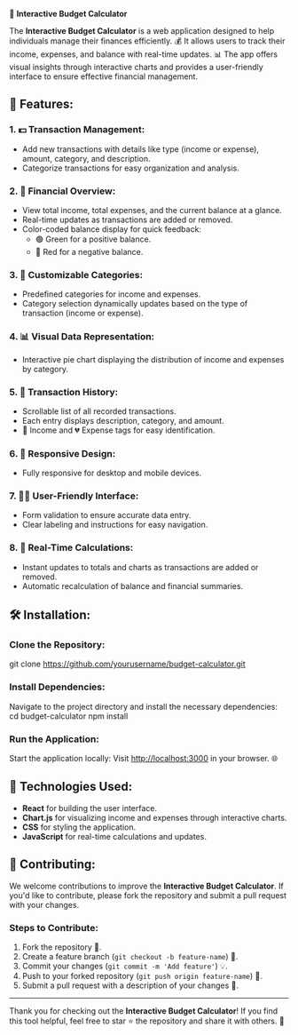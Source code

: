 🧮 **Interactive Budget Calculator**

The **Interactive Budget Calculator** is a web application designed to help individuals manage their finances efficiently. 💰 It allows users to track their income, expenses, and balance with real-time updates. 📊 The app offers visual insights through interactive charts and provides a user-friendly interface to ensure effective financial management.

## 🚀 Features:

### 1. 💵 **Transaction Management:**
   - Add new transactions with details like type (income or expense), amount, category, and description.
   - Categorize transactions for easy organization and analysis.

### 2. 💸 **Financial Overview:**
   - View total income, total expenses, and the current balance at a glance.
   - Real-time updates as transactions are added or removed.
   - Color-coded balance display for quick feedback:
     - 🟢 Green for a positive balance.
     - 🔴 Red for a negative balance.

### 3. 🔧 **Customizable Categories:**
   - Predefined categories for income and expenses.
   - Category selection dynamically updates based on the type of transaction (income or expense).

### 4. 📊 **Visual Data Representation:**
   - Interactive pie chart displaying the distribution of income and expenses by category.

### 5. 📝 **Transaction History:**
   - Scrollable list of all recorded transactions.
   - Each entry displays description, category, and amount.
   - 💚 Income and 💔 Expense tags for easy identification.

### 6. 📱 **Responsive Design:**
   - Fully responsive for desktop and mobile devices.

### 7. 👨‍💻 **User-Friendly Interface:**
   - Form validation to ensure accurate data entry.
   - Clear labeling and instructions for easy navigation.

### 8. 🔄 **Real-Time Calculations:**
   - Instant updates to totals and charts as transactions are added or removed.
   - Automatic recalculation of balance and financial summaries.

## 🛠️ Installation:

### Clone the Repository:
git clone https://github.com/yourusername/budget-calculator.git


### Install Dependencies:
Navigate to the project directory and install the necessary dependencies:
cd budget-calculator npm install

### Run the Application:
Start the application locally:
Visit [http://localhost:3000](http://localhost:3000) in your browser. 🌐

## 🔧 Technologies Used:
- **React** for building the user interface.
- **Chart.js** for visualizing income and expenses through interactive charts.
- **CSS** for styling the application.
- **JavaScript** for real-time calculations and updates.

## 🤝 Contributing:

We welcome contributions to improve the **Interactive Budget Calculator**. If you'd like to contribute, please fork the repository and submit a pull request with your changes.

### Steps to Contribute:
1. Fork the repository 🍴.
2. Create a feature branch (`git checkout -b feature-name`) 🌱.
3. Commit your changes (`git commit -m 'Add feature'`) 💡.
4. Push to your forked repository (`git push origin feature-name`) 🚀.
5. Submit a pull request with a description of your changes 📝.


---

Thank you for checking out the **Interactive Budget Calculator**! If you find this tool helpful, feel free to star ⭐ the repository and share it with others. 🎉

